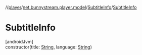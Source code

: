 //[player](../../../index.md)/[net.bunnystream.player.model](../index.md)/[SubtitleInfo](index.md)/[SubtitleInfo](-subtitle-info.md)

# SubtitleInfo

[androidJvm]\
constructor(title: [String](https://kotlinlang.org/api/latest/jvm/stdlib/kotlin-stdlib/kotlin/-string/index.html), language: [String](https://kotlinlang.org/api/latest/jvm/stdlib/kotlin-stdlib/kotlin/-string/index.html))

